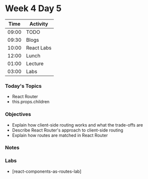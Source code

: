 # Week 4 Day 5

| Time | Activity |
| --- | --- |
09:00 | TODO
09:30 | Blogs
10:00 | React Labs
12:00 | Lunch
01:00 | Lecture
03:00 | Labs

### Today's Topics
+ React Router
+ this.props.children

### Objectives
- Explain how client-side routing works and what the trade-offs are
- Describe React Router's approach to client-side routing 
- Explain how routes are matched in React Router

### Notes


### Labs
- [react-components-as-routes-lab]
